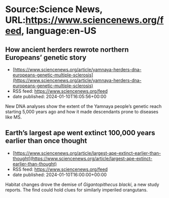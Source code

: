 # Source:Science News, URL:https://www.sciencenews.org/feed, language:en-US

## How ancient herders rewrote northern Europeans’ genetic story
 - [https://www.sciencenews.org/article/yamnaya-herders-dna-europeans-genetic-multiple-sclerosis](https://www.sciencenews.org/article/yamnaya-herders-dna-europeans-genetic-multiple-sclerosis)
 - RSS feed: https://www.sciencenews.org/feed
 - date published: 2024-01-10T16:05:56+00:00

New DNA analyses show the extent of the Yamnaya people’s genetic reach starting 5,000 years ago and how it made descendants prone to diseases like MS.

## Earth’s largest ape went extinct 100,000 years earlier than once thought
 - [https://www.sciencenews.org/article/largest-ape-extinct-earlier-than-thought](https://www.sciencenews.org/article/largest-ape-extinct-earlier-than-thought)
 - RSS feed: https://www.sciencenews.org/feed
 - date published: 2024-01-10T16:00:00+00:00

Habitat changes drove the demise of <em>Gigantopithecus blacki</em>, a new study reports. The find could hold clues for similarly imperiled orangutans.

